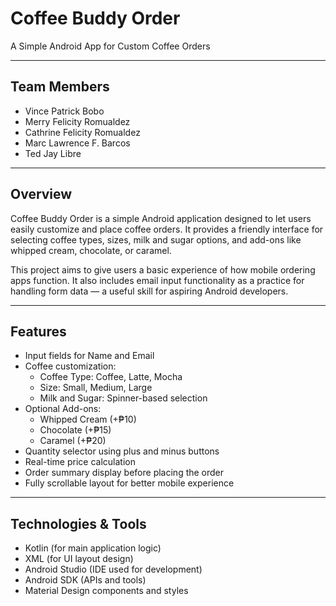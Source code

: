 # Coffee Buddy Order

A Simple Android App for Custom Coffee Orders

---

## Team Members

* Vince Patrick Bobo  
* Merry Felicity Romualdez  
* Cathrine Felicity Romualdez  
* Marc Lawrence F. Barcos  
* Ted Jay Libre  

---

## Overview

Coffee Buddy Order is a simple Android application designed to let users easily customize and place coffee orders. It provides a friendly interface for selecting coffee types, sizes, milk and sugar options, and add-ons like whipped cream, chocolate, or caramel.

This project aims to give users a basic experience of how mobile ordering apps function. It also includes email input functionality as a practice for handling form data — a useful skill for aspiring Android developers.

---

## Features

* Input fields for Name and Email  
* Coffee customization:  
  * Coffee Type: Coffee, Latte, Mocha  
  * Size: Small, Medium, Large  
  * Milk and Sugar: Spinner-based selection  
* Optional Add-ons:  
  * Whipped Cream (+₱10)  
  * Chocolate (+₱15)  
  * Caramel (+₱20)  
* Quantity selector using plus and minus buttons  
* Real-time price calculation  
* Order summary display before placing the order  
* Fully scrollable layout for better mobile experience  

---

## Technologies & Tools

* Kotlin (for main application logic)  
* XML (for UI layout design)  
* Android Studio (IDE used for development)  
* Android SDK (APIs and tools)  
* Material Design components and styles
